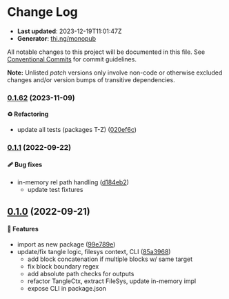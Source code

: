 # Change Log

- **Last updated**: 2023-12-19T11:01:47Z
- **Generator**: [thi.ng/monopub](https://thi.ng/monopub)

All notable changes to this project will be documented in this file.
See [Conventional Commits](https://conventionalcommits.org/) for commit guidelines.

**Note:** Unlisted _patch_ versions only involve non-code or otherwise excluded changes
and/or version bumps of transitive dependencies.

### [0.1.62](https://github.com/thi-ng/umbrella/tree/@thi.ng/tangle@0.1.62) (2023-11-09)

#### ♻️ Refactoring

- update all tests (packages T-Z) ([020ef6c](https://github.com/thi-ng/umbrella/commit/020ef6c))

### [0.1.1](https://github.com/thi-ng/umbrella/tree/@thi.ng/tangle@0.1.1) (2022-09-22)

#### 🩹 Bug fixes

- in-memory rel path handling ([d184eb2](https://github.com/thi-ng/umbrella/commit/d184eb2))
  - update test fixtures

## [0.1.0](https://github.com/thi-ng/umbrella/tree/@thi.ng/tangle@0.1.0) (2022-09-21)

#### 🚀 Features

- import as new package ([99e789e](https://github.com/thi-ng/umbrella/commit/99e789e))
- update/fix tangle logic, filesys context, CLI ([85a3968](https://github.com/thi-ng/umbrella/commit/85a3968))
  - add block concatenation if multiple blocks w/ same target
  - fix block boundary regex
  - add absolute path checks for outputs
  - refactor TangleCtx, extract FileSys, update in-memory impl
  - expose CLI in package.json

